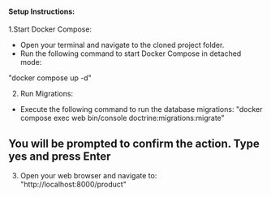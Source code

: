 #### Setup Instructions: ####

1.Start Docker Compose:

- Open your terminal and navigate to the cloned project folder.
- Run the following command to start Docker Compose in detached mode:

"docker compose up -d"

2. Run Migrations: 
- Execute the following command to run the database migrations:
"docker compose exec web bin/console doctrine:migrations:migrate"

 ## You will be prompted to confirm the action. Type yes and press Enter

3. Open your web browser and navigate to:
"http://localhost:8000/product"
